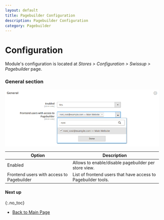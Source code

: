 ```yaml
---
layout: default
title: Pagebuilder Configuration
description: Pagebuilder Configuration
category: Pagebuilder
---
```


# Configuration

Module's configuration is located at _Stores > Configuration > Swissup > Pagebuilder_ page.

### General section

![General section](/images/m2/pagebuilder/configuration/general.png)

Option      | Description
------------|------------
Enabled     | Allows to enable/disable pagebuilder per store view.
Frontend users with access to Pagebuilder | List of frontend users that have access to Pagebuilder tools.

#### Next up
{:.no_toc}

 -  [Back to Main Page](/m2/extensions/pagebuilder/)
